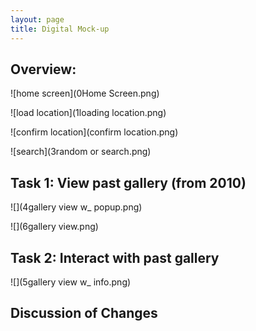 ```yaml
---
layout: page
title: Digital Mock-up
---
```


## Overview: 

![home screen](0Home Screen.png)

![load location](1loading location.png)

![confirm location](confirm location.png)

![search](3random or search.png)

## Task 1: View past gallery (from 2010)

![](4gallery view w_ popup.png)

![](6gallery view.png)

## Task 2: Interact with past gallery

![](5gallery view w_ info.png)

## Discussion of Changes
